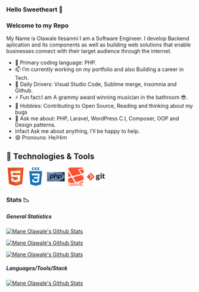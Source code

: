 ### Hello Sweetheart 👋
<h3> Welcome to my Repo</h3>
My Name is Olawale Ilesanmi I am a  Software Engineer. I develop Backend aplication and its components as well as building web solutions that enable businesses connect with their target audience through the internet.

* 🌱 Primary coding language: PHP.
* 📫 I’m currently working on my portfolio and also Building a career in Tech.
* 🚀 Daily Drivers: Visual Studio Code, Sublime merge, insomnia and Github.
* ⚡ Fun fact:I am A grammy award winning musician in the bathroom 😎.
* 🎉 Hobbies: Contributing to Open Source, Reading and thinking about my bugs
* 💬 Ask me about: PHP, Laravel, WordPress C.I, Composer, OOP and Design patterns.
*  Infact Ask me about anything, I'll be happy to help.
* 😄 Pronouns: He/Him



## 🔧 Technologies & Tools
<img src="https://github.com/devicons/devicon/blob/master/icons/html5/html5-original.svg" alt="HTML" width="50" height="50"/> <img src="https://github.com/devicons/devicon/blob/master/icons/css3/css3-plain-wordmark.svg" alt="Css" width="50" height="50"/> <img src="https://github.com/devicons/devicon/blob/master/icons/php/php-original.svg" alt="PHP" width="50" height="50"/> <img src="https://github.com/devicons/devicon/blob/master/icons/laravel/laravel-plain-wordmark.svg" alt="Laravel" width="50" height="50"/> <img src="https://github.com/devicons/devicon/blob/master/icons/git/git-original-wordmark.svg" alt="Git" width="50" height="50"/>

### Stats :chart_with_downwards_trend:

##### General Statistics

[![Mane Olawale's Github Stats](https://github-readme-stats.vercel.app/api?username=Mane-Olawale&count_private=true&show_icons=true&theme=nightowl)](https://github.com/Mane-Olawale)

[![Mane Olawale's Github Stats](https://github-readme-streak-stats.herokuapp.com/?user=Mane-Olawale&stroke=ffffff&background=1c1917&ring=14b8a6&fire=14b8a6&currStreakNum=ffffff&currStreakLabel=14b8a6&sideNums=ffffff&sideLabels=ffffff&dates=ffffff&hide_border=true)](https://github.com/Mane-Olawale)

[![Mane Olawale's Github Stats](https://activity-graph.herokuapp.com/graph?username=Mane-Olawale&bg_color=1c1917&color=ffffff&line=22c55e&point=ffffff&area_color=1c1917&area=true&hide_border=true&custom_title=GitHub%20Commits%20Graph)](https://github.com/Mane-Olawale)

##### Languages/Tools/Stack

[![Mane Olawale's Github Stats](https://github-readme-stats.vercel.app/api/top-langs?username=Mane-Olawale&bg_color=1c1917&color=ffffff&line=22c55e&point=ffffff&area_color=1c1917&area=true&hide_border=true&custom_title=GitHub%20Language%20Graph)](https://github.com/Mane-Olawale)

